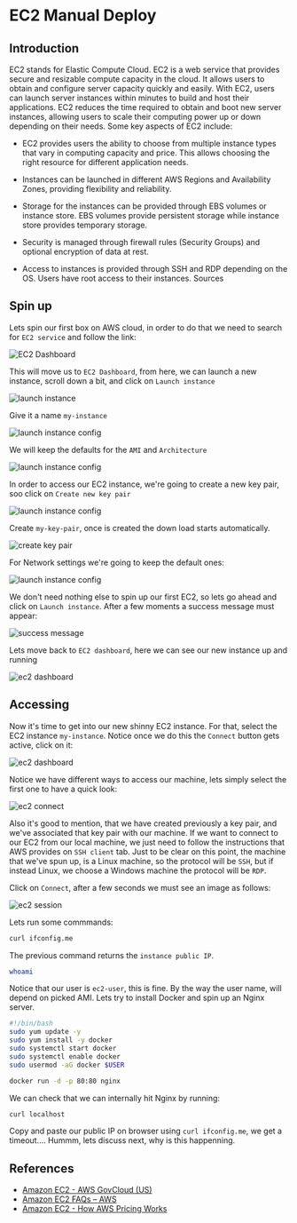 # EC2 Manual Deploy

## Introduction

EC2 stands for Elastic Compute Cloud. EC2 is a web service that provides secure and resizable compute capacity in the cloud. It allows users to obtain and configure server capacity quickly and easily. With EC2, users can launch server instances within minutes to build and host their applications. EC2 reduces the time required to obtain and boot new server instances, allowing users to scale their computing power up or down depending on their needs. Some key aspects of EC2 include:

- EC2 provides users the ability to choose from multiple instance types that vary in computing capacity and price. This allows choosing the right resource for different application needs. 

- Instances can be launched in different AWS Regions and Availability Zones, providing flexibility and reliability. 

- Storage for the instances can be provided through EBS volumes or instance store. EBS volumes provide persistent storage while instance store provides temporary storage.

- Security is managed through firewall rules (Security Groups) and optional encryption of data at rest. 

- Access to instances is provided through SSH and RDP depending on the OS. Users have root access to their instances.
Sources

## Spin up 

Lets spin our first box on AWS cloud, in order to do that we need to search for `EC2 service` and follow the link:

![EC2 Dashboard](./.resources/01-ec2-dashboard.png)

This will move us to `EC2 Dashboard`, from here, we can launch a new instance, scroll down a bit, and click on `Launch instance`

![launch instance](./.resources/02-launch-instance.png)

Give it a name `my-instance`

![launch instance config](./.resources/03-launch-instance-config-1.png)

We will keep the defaults for the `AMI` and `Architecture`

![launch instance config](./.resources/04-launch-instance-config-2.png)

In order to access our EC2 instance, we're going to create a new key pair, soo click on `Create new key pair`

![launch instance config](./.resources/05-launch-instance-config-3.png)

Create `my-key-pair`, once is created the down load starts automatically.

![create key pair](./.resources/06-create-key-pair.png)

For Network settings we're going to keep the default ones:

![launch instance config](./.resources/07-launch-instance-config-4.png)

We don't need nothing else to spin up our first EC2, so lets go ahead and click on `Launch instance`. After a few moments a success message must appear:

![success message](./.resources/08-success-message.png)

Lets move back to `EC2 dashboard`, here we can see our new instance up and running

![ec2 dashboard](./.resources/09-ec2-dashboard.png)

## Accessing

Now it's time to get into our new shinny EC2 instance. For that, select the EC2 instance `my-instance`. Notice once we do this the `Connect` button gets active, click on it:

![ec2 dashboard](./.resources/10-ec2-dashboard-2.png)

Notice we have different ways to access our machine, lets simply select the first one to have a quick look:

![ec2 connect](./.resources/11-connect.png)

Also it's good to mention, that we have created previously a key pair, and we've associated that key pair with our machine. If we want to connect to our EC2 from our local machine, we just need to follow the instructions that AWS provides on `SSH client` tab. Just to be clear on this point, the machine that we've spun up, is a Linux machine, so the protocol will be `SSH`, but if instead Linux, we choose a Windows machine the protocol will be `RDP`.

Click on `Connect`, after a few seconds we must see an image as follows:

![ec2 session](./.resources/12-ec2-session.png)

Lets run some commmands:

```bash
curl ifconfig.me
```

The previous command returns the `instance public IP`.

```bash
whoami
```

Notice that our user is `ec2-user`, this is fine. By the way the user name, will depend on picked AMI. Lets try to install Docker and spin up an Nginx server.

```bash
#!/bin/bash
sudo yum update -y
sudo yum install -y docker
sudo systemctl start docker
sudo systemctl enable docker
sudo usermod -aG docker $USER
```

```bash
docker run -d -p 80:80 nginx
```

We can check that we can internally hit Nginx by running:

```bash
curl localhost
```

Copy and paste our public IP on browser using `curl ifconfig.me`, we get a timeout.... Hummm, lets discuss next, why is this happenning.

## References

- [Amazon EC2 - AWS GovCloud (US)](https://docs.aws.amazon.com/govcloud-us/latest/UserGuide/govcloud-ec2.html)
- [Amazon EC2 FAQs – AWS](https://aws.amazon.com/ec2/faqs/)
- [Amazon EC2 - How AWS Pricing Works](https://docs.aws.amazon.com/whitepapers/latest/how-aws-pricing-works/amazon-ec2.html)